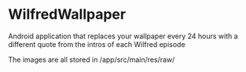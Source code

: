 # WilfredWallpaper
Android application that replaces your wallpaper every 24 hours with a different quote from the intros of each Wilfred episode

The images are all stored in /app/src/main/res/raw/

